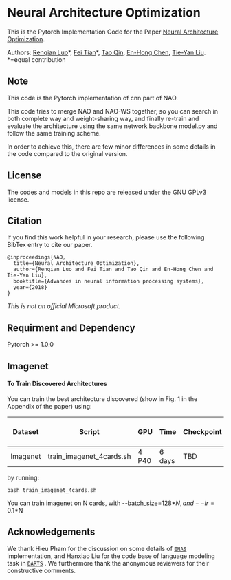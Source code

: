 # Neural Architecture Optimization
This is the Pytorch Implementation Code for the Paper [Neural Architecture Optimization](https://arxiv.org/abs/1808.07233).

Authors: [Renqian Luo](http://home.ustc.edu.cn/~lrq)\*, [Fei Tian](https://ustctf.github.io/)\*, [Tao Qin](https://www.microsoft.com/en-us/research/people/taoqin/), [En-Hong Chen](http://staff.ustc.edu.cn/~cheneh/), [Tie-Yan Liu](https://www.microsoft.com/en-us/research/people/tyliu/). *=equal contribution

## Note
This code is the Pytorch implementation of cnn part of NAO.

This code tries to merge NAO and NAO-WS together, so you can search in both complete way and weight-sharing way, and finally re-train and evaluate the architecture using the same network backbone model.py and follow the same training scheme.

In order to achieve this, there are few minor differences in some details in the code compared to the original version. 

## License
The codes and models in this repo are released under the GNU GPLv3 license.

## Citation
If you find this work helpful in your research, please use the following BibTex entry to cite our paper.
```
@inproceedings{NAO,
  title={Neural Architecture Optimization},
  author={Renqian Luo and Fei Tian and Tao Qin and En-Hong Chen and Tie-Yan Liu},
  booktitle={Advances in neural information processing systems},
  year={2018}
}

```

_This is not an official Microsoft product._


## Requirment and Dependency
Pytorch >= 1.0.0

## Imagenet

#### To Train Discovered Architectures
You can train the best architecture discovered (show in Fig. 1 in the Appendix of the paper) using:

| Dataset | Script | GPU | Time | Checkpoint| Top1 Error Rate | Top5 Error Rate |
| ------------- | ------------- | ------------- | ------------- | ------------- | ------------- | ------------- |
|Imagenet| train_imagenet_4cards.sh | 4 P40 | 6 days | TBD | 25.7% | 8.2% |

by running:
```
bash train_imagenet_4cards.sh
```

You can train imagenet on N cards, with --batch_size=128*$N, and --lr=0.1*$N

## Acknowledgements
We thank Hieu Pham for the discussion on some details of [`ENAS`](https://github.com/melodyguan/enas) implementation, and Hanxiao Liu for the code base of language modeling task in [`DARTS`](https://github.com/quark0/darts) . We furthermore thank the anonymous reviewers for their constructive comments.
